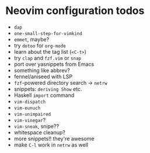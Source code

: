 # Neovim configuration todos

- `dap`
- `one-small-step-for-vimkind`
- `emmet`, maybe?
- try `dotoo` for `org-mode`
- learn about the tag list (`<C-t>`)
- try `clap` and `fzf.vim` or `snap`
- port over yasnippets from Emacs
- something like abbrev?
- fennel/aniseed with LSP
- `fzf`-powered directory search -> `netrw`
- snippets: `deriving Show` etc.
- Haskell `import` command
- `vim-dispatch`
- `vim-eunuch`
- `vim-unimpaired`
- `vim-vinegar`?
- `vim-sneak`, snipe??
- whitespace cleanup?
- more snippets!! they're awesome
- make `C-l` work in `netrw` as well
